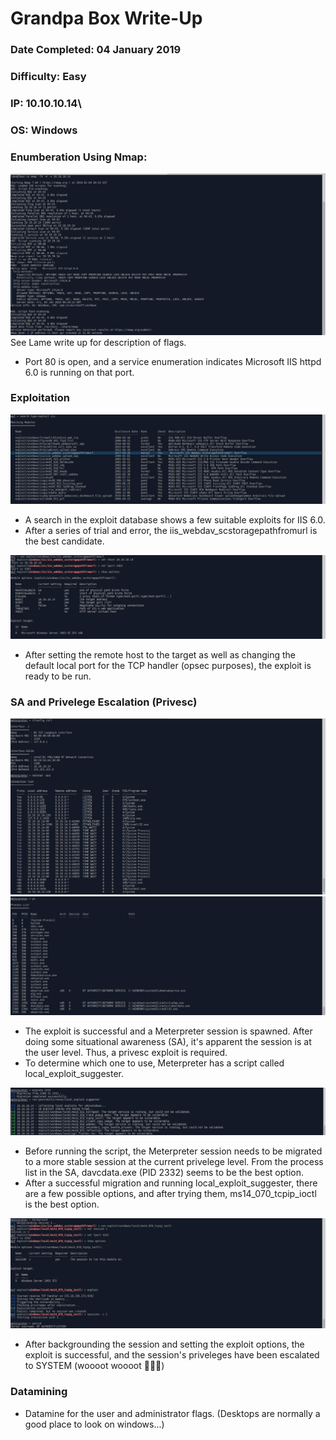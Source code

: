 # Grandpa Box Write-Up
### Date Completed: 04 January 2019
### Difficulty: Easy
### IP: 10.10.10.14\
### OS: Windows

### Enumberation Using Nmap:
![nmap screenshot](/img/grandpa/nmap.png)
See Lame write up for description of flags.

* Port 80 is open, and a service enumeration indicates Microsoft IIS httpd 6.0 is running on that port.

### Exploitation
![exploit search](/img/grandpa/exploit_search.png)
* A search in the exploit database shows a few suitable exploits for IIS 6.0. 
* After a series of trial and error, the iis_webdav_scstoragepathfromurl is the best candidate.

![exploit prep](/img/grandpa/exploit_prep.png)
* After setting the remote host to the target as well as changing the default local port for the TCP handler (opsec purposes), the exploit is ready to be run. 

### SA and Privelege Escalation (Privesc)
![exploit 1](/img/grandpa/exploit1.png)
![exploit 2](/img/grandpa/exploit2.png)
* The exploit is successful and a Meterpreter session is spawned. After doing some situational awareness (SA), it's apparent the session is at the user level. Thus, a privesc exploit is required. 
* To determine which one to use, Meterpreter has a script called local_exploit_suggester.

![migration](/img/grandpa/migration.png)
* Before running the script, the Meterpreter session needs to be migrated to a more stable session at the current privelege level. From the process list in the SA, davcdata.exe (PID 2332) seems to be the best option. 
* After a successful migration and running local_exploit_suggester, there are a few possible options, and after trying them, ms14_070_tcpip_ioctl is the best option. 

![privesc](/img/grandpa/privesc.png)
* After backgrounding the session and setting the exploit options, the exploit is successful, and the session's priveleges have been escalated to SYSTEM (woooot woooot 🥳🥳🥳)

### Datamining
* Datamine for the user and administrator flags. (Desktops are normally a good place to look on windows...) 
